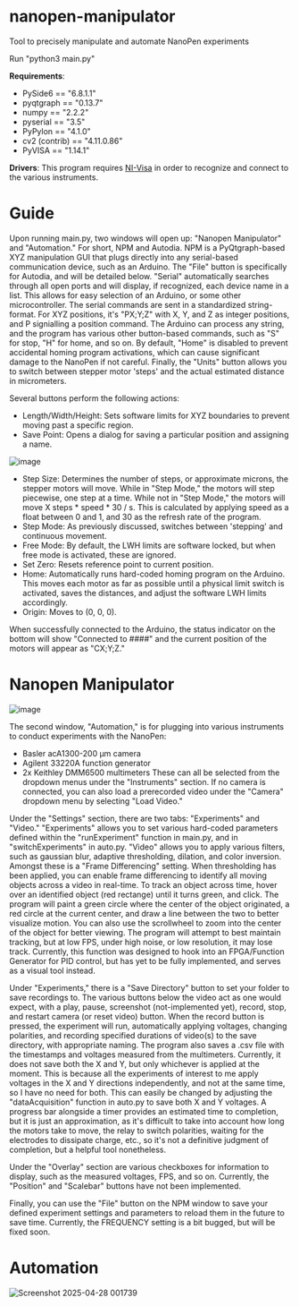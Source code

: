 # nanopen-manipulator
Tool to precisely manipulate and automate NanoPen experiments

Run "python3 main.py"

**Requirements**:
- PySide6 == "6.8.1.1"
- pyqtgraph == "0.13.7"
- numpy == "2.2.2"
- pyserial == "3.5"
- PyPylon == "4.1.0"
- cv2 (contrib) == "4.11.0.86"
- PyVISA == "1.14.1"

**Drivers**:
This program requires [NI-Visa](https://www.ni.com/en/support/downloads/drivers/download.ni-visa.html) in order to recognize and connect to the various instruments.

# Guide
Upon running main.py, two windows will open up: "Nanopen Manipulator" and "Automation." For short, NPM and Autodia. NPM is a PyQtgraph-based XYZ manipulation GUI that plugs directly into any serial-based communication device, such as an Arduino. The "File" button is specifically for Autodia, and will be detailed below. "Serial" automatically searches through all open ports and will display, if recognized, each device name in a list. This allows for easy selection of an Arduino, or some other microcontroller. The serial commands are sent in a standardized string-format. For XYZ positions, it's "PX;Y;Z" with X, Y, and Z as integer positions, and P signialling a position command. The Arduino can process any string, and the program has various other button-based commands, such as "S" for stop, "H" for home, and so on. By default, "Home" is disabled to prevent accidental homing program activations, which can cause significant damage to the NanoPen if not careful. Finally, the "Units" button allows you to switch between stepper motor 'steps' and the actual estimated distance in micrometers.

Several buttons perform the following actions:
- Length/Width/Height: Sets software limits for XYZ boundaries to prevent moving past a specific region.
- Save Point: Opens a dialog for saving a particular position and assigning a name.

![image](https://github.com/user-attachments/assets/2acf6755-b5d7-4467-b786-c8631667c0f8)

- Step Size: Determines the number of steps, or approximate microns, the stepper motors will move. While in "Step Mode," the motors will step piecewise, one step at a time. While not in "Step Mode," the motors will move X steps * speed * 30 / s. This is calculated by applying speed as a float between 0 and 1, and 30 as the refresh rate of the program.
- Step Mode: As previously discussed, switches between 'stepping' and continuous movement.
- Free Mode: By default, the LWH limits are software locked, but when free mode is activated, these are ignored.
- Set Zero: Resets reference point to current position.
- Home: Automatically runs hard-coded homing program on the Arduino. This moves each motor as far as possible until a physical limit switch is activated, saves the distances, and adjust the software LWH limits accordingly.
- Origin: Moves to (0, 0, 0).

When successfully connected to the Arduino, the status indicator on the bottom will show "Connected to ####" and the current position of the motors will appear as "CX;Y;Z."

# Nanopen Manipulator
![image](https://github.com/user-attachments/assets/6ace0c1d-5a3b-4c8c-b546-75d3e87e606c)

The second window, "Automation," is for plugging into various instruments to conduct experiments with the NanoPen:
- Basler acA1300-200 μm camera
- Agilent 33220A function generator
- 2x Keithley DMM6500 multimeters
These can all be selected from the dropdown menus under the "Instruments" section. If no camera is connected, you can also load a prerecorded video under the "Camera" dropdown menu by selecting "Load Video."

Under the "Settings" section, there are two tabs: "Experiments" and "Video." "Experiments" allows you to set various hard-coded parameters defined within the "runExperiment" function in main.py, and in "switchExperiments" in auto.py. "Video" allows you to apply various filters, such as gaussian blur, adaptive thresholding, dilation, and color inversion. Amongst these is a "Frame Differencing" setting. When thresholding has been applied, you can enable frame differencing to identify all moving objects across a video in real-time. To track an object across time, hover over an identified object (red rectange) until it turns green, and click. The program will paint a green circle where the center of the object originated, a red circle at the current center, and draw a line between the two to better visualize motion. You can also use the scrollwheel to zoom into the center of the object for better viewing. The program will attempt to best maintain tracking, but at low FPS, under high noise, or low resolution, it may lose track. Currently, this function was designed to hook into an FPGA/Function Generator for PID control, but has yet to be fully implemented, and serves as a visual tool instead.

Under "Experiments," there is a "Save Directory" button to set your folder to save recordings to. The various buttons below the video act as one would expect, with a play, pause, screenshot (not-implemented yet), record, stop, and restart camera (or reset video) button. When the record button is pressed, the experiment will run, automatically applying voltages, changing polarities, and recording specified durations of video(s) to the save directory, with appropriate naming. The program also saves a .csv file with the timestamps and voltages measured from the multimeters. Currently, it does not save both the X and Y, but only whichever is applied at the moment. This is because all the experiments of interest to me apply voltages in the X and Y directions independently, and not at the same time, so I have no need for both. This can easily be changed by adjusting the "dataAcquisition" function in auto.py to save both X and Y voltages. A progress bar alongside a timer provides an estimated time to completion, but it is just an approximation, as it's difficult to take into account how long the motors take to move, the relay to switch polarities, waiting for the electrodes to dissipate charge, etc., so it's not a definitive judgment of completion, but a helpful tool nonetheless.

Under the "Overlay" section are various checkboxes for information to display, such as the measured voltages, FPS, and so on. Currently, the "Position" and "Scalebar" buttons have not been implemented.

Finally, you can use the "File" button on the NPM window to save your defined experiment settings and parameters to reload them in the future to save time. Currently, the FREQUENCY setting is a bit bugged, but will be fixed soon.

# Automation
![Screenshot 2025-04-28 001739](https://github.com/user-attachments/assets/35c56761-1943-4370-88b6-cde174e990f6)

